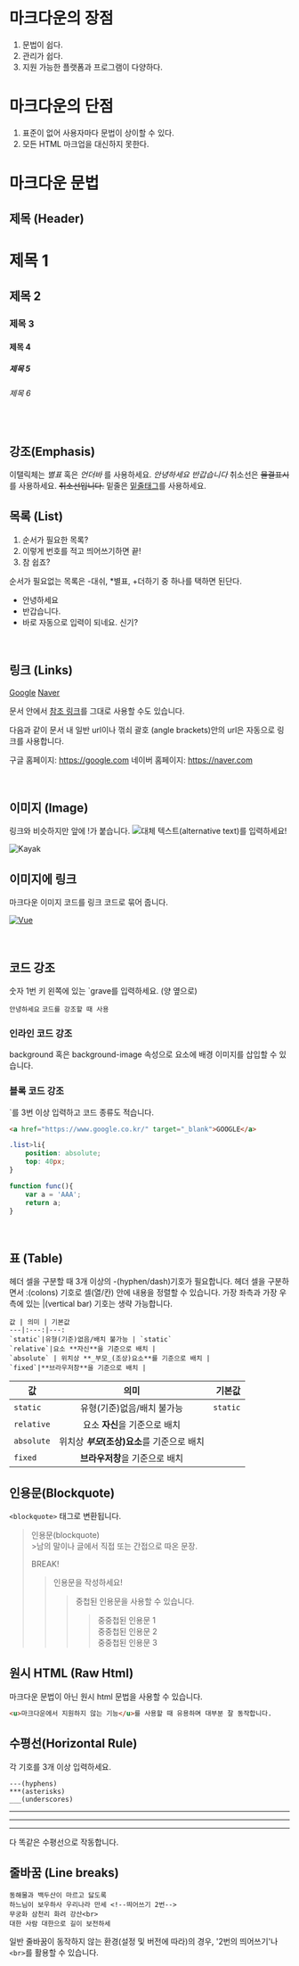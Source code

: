# 마크다운의 장점
1. 문법이 쉽다.
2. 관리가 쉽다.
3. 지원 가능한 플랫폼과 프로그램이 다양하다.

# 마크다운의 단점
1. 표준이 없어 사용자마다 문법이 상이할 수 있다.
2. 모든 HTML 마크업을 대신하지 못한다.

# 마크다운 문법

## 제목 (Header)

# 제목 1
## 제목 2
### 제목 3
#### 제목 4
##### 제목 5
###### 제목 6  
<br>

  
## 강조(Emphasis)

이탤릭체는 *별표* 혹은 _언더바_ 를 사용하세요.
   _안녕하세요_
   *반갑습니다*
   취소선은 ~~물결표시~~를 사용하세요.
   ~~취소선입니다.~~
   밑줄은 <u>밑줄태그</u>를 사용하세요.
<br>

## 목록 (List)

1. 순서가 필요한 목록?
2. 이렇게 번호를 적고 띄어쓰기하면 끝!
3. 참 쉽죠?

순서가 필요없는 목록은
-대쉬, *별표, +더하기 중 하나를 택하면 된단다.
* 안녕하세요
* 반갑습니다.
* 바로 자동으로 입력이 되네요. 신기?
  
<br>

## 링크 (Links)
[Google](https://google.com)
[Naver](https://naver.com "링크설명(title)을 작성하세요.")

문서 안에서 [참조 링크]를 그대로 사용할 수도 있습니다.

다음과 같이 문서 내 일반 url이나 꺾쇠 괄호 (angle brackets)안의 url은 자동으로 링크를 사용합니다.

구글 홈페이지: https://google.com
네이버 홈페이지: <https://naver.com>

[Dribble link]: https://dribble.com

[1]: https://github.com
[참조 링크]: https://naver.com "네이버로 이동합니다"

<br>

## 이미지 (Image)
링크와 비슷하지만 앞에 !가 붙습니다.
![대체 텍스트(alternative text)를 입력하세요!](https://www.gstatic.com/webp/gallery/5.jpsg "링크 설명(title)을 작성하세요")

![Kayak][logo]

[logo]: http://www.gstatic.com/webp/gallery/2.jpg "To go kayaking."

## 이미지에 링크
마크다운 이미지 코드를 링크 코드로 묶어 줍니다.

[![Vue](/images/vue.png)](https://kr.vuejs.org/)

<br>

## 코드 강조

숫자 1번 키 왼쪽에 있는 `grave를 입력하세요. (양 옆으로)

`안녕하세요`
`코드를 강조할 때 사용`

### 인라인 코드 강조

background 혹은 background-image 속성으로 요소에 배경 이미지를 삽입할 수 있습니다.

### 블록 코드 강조 

`를 3번 이상 입력하고 코드 종류도 적습니다.

```html
<a href="https://www.google.co.kr/" target="_blank">GOOGLE</a>
```

```css
.list>li{
    position: absolute;
    top: 40px;
}
```

```javascript
function func(){
    var a = 'AAA';
    return a;
}
```

<br>

## 표 (Table)

헤더 셀을 구분할 때 3개 이상의 -(hyphen/dash)기호가 필요합니다. 헤더 셀을 구분하면서 :(colons) 기호로 셀(열/칸) 안에 내용을 정렬할 수 있습니다.
가장 좌측과 가장 우측에 있는 |(vertical bar) 기호는 생략 가능합니다.

```
값 | 의미 | 기본값
---|:---:|---:
`static`|유형(기준)없음/배치 불가능 | `static`
`relative`|요소 **자신**을 기준으로 배치 | 
`absolute` | 위치상 **_부모_(조상)요소**를 기준으로 배치 |
`fixed`|**브라우저창**을 기준으로 배치 | 

```


값 | 의미 | 기본값
---|:---:|---:
`static`|유형(기준)없음/배치 불가능 | `static`
`relative`|요소 **자신**을 기준으로 배치 | 
`absolute` | 위치상 **_부모_(조상)요소**를 기준으로 배치 |
`fixed`|**브라우저창**을 기준으로 배치 | 


## 인용문(Blockquote)

`<blockquote>` 태그로 변환됩니다.

<blockquote>
인용문(blockquote)<br>
>남의 말이나 글에서 직접 또는 간접으로 따온 문장.

BREAK!

>인용문을 작성하세요!
>>중첩된 인용문을 사용할 수 있습니다.
>>> 중중첩된 인용문 1 <br>
>>> 중중첩된 인용문 2 <br>
>>> 중중첩된 인용문 3 <br>
</blockquote>

## 원시 HTML (Raw Html)

마크다운 문법이 아닌 원시 html 문법을 사용할 수 있습니다.

```html
<u>마크다운에서 지원하지 않는 기능</u>를 사용할 때 유용하며 대부분 잘 동작합니다.
```

## 수평선(Horizontal Rule)
각 기호를 3개 이상 입력하세요.

```
---(hyphens)
***(asterisks)
___(underscores)
```

---

***

___
 
다 똑같은 수평선으로 작동합니다.

## 줄바꿈 (Line breaks)

```
동해물과 백두산이 마르고 닳도록  
하느님이 보우하사 우리나라 만세 <!--띄어쓰기 2번-->  
무궁화 삼천리 화려 강산<br>
대한 사람 대한으로 길이 보전하세
```

일반 줄바꿈이 동작하지 않는 환경(설정 및 버전에 따라)의 경우, '2번의 띄어쓰기'나 `<br>`를 활용할 수 있습니다.
